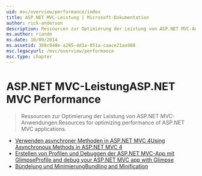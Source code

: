 ```yaml
---
uid: mvc/overview/performance/index
title: ASP.NET MVC-Leistung | Microsoft-Dokumentation
author: rick-anderson
description: Ressourcen zur Optimierung der Leistung von ASP.NET MVC-Anwendungen.
ms.author: riande
ms.date: 10/09/2014
ms.assetid: 388c048e-a285-4d1a-851a-caace21aa988
msc.legacyurl: /mvc/overview/performance
msc.type: chapter
---
```

<a name="aspnet-mvc-performance"></a><span data-ttu-id="85114-103">ASP.NET MVC-Leistung</span><span class="sxs-lookup"><span data-stu-id="85114-103">ASP.NET MVC Performance</span></span>
====================
> <span data-ttu-id="85114-104">Ressourcen zur Optimierung der Leistung von ASP.NET MVC-Anwendungen.</span><span class="sxs-lookup"><span data-stu-id="85114-104">Resources for optimizing performance of ASP.NET MVC applications.</span></span>


- [<span data-ttu-id="85114-105">Verwenden asynchroner Methoden in ASP.NET MVC 4</span><span class="sxs-lookup"><span data-stu-id="85114-105">Using Asynchronous Methods in ASP.NET MVC 4</span></span>](using-asynchronous-methods-in-aspnet-mvc-4.md)
- [<span data-ttu-id="85114-106">Erstellen von Profilen und Debuggen der ASP.NET MVC-App mit Glimpse</span><span class="sxs-lookup"><span data-stu-id="85114-106">Profile and debug your ASP.NET MVC app with Glimpse</span></span>](profile-and-debug-your-aspnet-mvc-app-with-glimpse.md)
- [<span data-ttu-id="85114-107">Bündelung und Minimierung</span><span class="sxs-lookup"><span data-stu-id="85114-107">Bundling and Minification</span></span>](bundling-and-minification.md)
